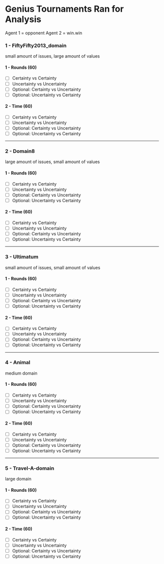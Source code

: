 # Genius Tournaments Ran for Analysis
Agent 1 = opponent
Agent 2 = win.win

### 1 - FiftyFifty2013_domain
small amount of issues, large amount of values

#### 1 - Rounds (60)
- [ ] Certainty vs Certainty
- [ ] Uncertainty vs Uncertainty
- [ ] Optional: Certainty vs Uncertainty
- [ ] Optional: Uncertainty vs Certainty

#### 2 - Time (60)
- [ ] Certainty vs Certainty
- [ ] Uncertainty vs Uncertainty
- [ ] Optional: Certainty vs Uncertainty
- [ ] Optional: Uncertainty vs Certainty

-----

### 2 - Domain8
large amount of issues, small amount of values

#### 1 - Rounds (60)
- [ ] Certainty vs Certainty
- [ ] Uncertainty vs Uncertainty
- [ ] Optional: Certainty vs Uncertainty
- [ ] Optional: Uncertainty vs Certainty

#### 2 - Time (60)
- [ ] Certainty vs Certainty
- [ ] Uncertainty vs Uncertainty
- [ ] Optional: Certainty vs Uncertainty
- [ ] Optional: Uncertainty vs Certainty

-----

### 3 - Ultimatum
small amount of issues, small amount of values

#### 1 - Rounds (60)
- [ ] Certainty vs Certainty
- [ ] Uncertainty vs Uncertainty
- [ ] Optional: Certainty vs Uncertainty
- [ ] Optional: Uncertainty vs Certainty

#### 2 - Time (60)
- [ ] Certainty vs Certainty
- [ ] Uncertainty vs Uncertainty
- [ ] Optional: Certainty vs Uncertainty
- [ ] Optional: Uncertainty vs Certainty

-----

### 4 - Animal
medium domain

#### 1 - Rounds (60)
- [ ] Certainty vs Certainty
- [ ] Uncertainty vs Uncertainty
- [ ] Optional: Certainty vs Uncertainty
- [ ] Optional: Uncertainty vs Certainty

#### 2 - Time (60)
- [ ] Certainty vs Certainty
- [ ] Uncertainty vs Uncertainty
- [ ] Optional: Certainty vs Uncertainty
- [ ] Optional: Uncertainty vs Certainty

-----

### 5 - Travel-A-domain
large domain

#### 1 - Rounds (60)
- [ ] Certainty vs Certainty
- [ ] Uncertainty vs Uncertainty
- [ ] Optional: Certainty vs Uncertainty
- [ ] Optional: Uncertainty vs Certainty

#### 2 - Time (60)
- [ ] Certainty vs Certainty
- [ ] Uncertainty vs Uncertainty
- [ ] Optional: Certainty vs Uncertainty
- [ ] Optional: Uncertainty vs Certainty
